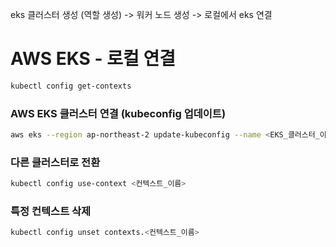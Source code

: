 eks 클러스터 생성 (역할 생성) -> 워커 노드 생성 -> 로컬에서 eks 연결

# AWS EKS - 로컬 연결

```bash
kubectl config get-contexts
```

### AWS EKS 클러스터 연결 (kubeconfig 업데이트)

```bash
aws eks --region ap-northeast-2 update-kubeconfig --name <EKS_클러스터_이름>
```

### 다른 클러스터로 전환

```bash
kubectl config use-context <컨텍스트_이름>
```

### 특정 컨텍스트 삭제

```bash
kubectl config unset contexts.<컨텍스트_이름>
```
